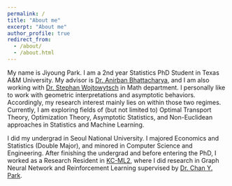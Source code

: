 ```yaml
---
permalink: /
title: "About me"
excerpt: "About me"
author_profile: true
redirect_from: 
  - /about/
  - /about.html
---
```


My name is Jiyoung Park. I am a 2nd year Statistics PhD Student in Texas A&M University. My advisor is [Dr. Anirban Bhattacharya](https://sites.google.com/view/anirban-bhattacharya-tamu/), and I am also working with [Dr. Stephan Wojtowytsch](https://www.swojtowytsch.com/) in Math department. I personally like to work with geometric interpretations and asymptotic behaviors. Accordingly, my research interest mainly lies on within those two regimes. Currently, I am exploring fields of (but not limited to) Optimal Transport Theory, Optimization Theory, Asymptotic Statistics, and Non-Euclidean approaches in Statistics and Machine Learning. 

I did my undergrad in Seoul National University. I majored Economics and Statistics (Double Major), and minored in Computer Science and Engineering. After finishing the undergrad and before entering the PhD, I worked as a Research Resident in [KC-ML2](https://www.kc-ml2.com/), where I did research in Graph Neural Network and Reinforcement Learning supervised by [Dr. Chan Y. Park](https://www.linkedin.com/in/chan-youn-park/). 
